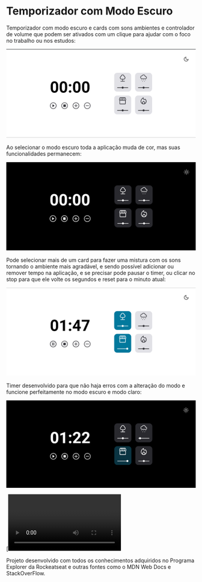 # Temporizador com Modo Escuro
 
Temporizador com modo escuro e cards com sons ambientes e controlador de volume que podem ser ativados com um clique para ajudar com o foco no trabalho ou nos estudos:

<img src="https://github.com/eltonneiferson/timerDarkMode/blob/main/projeto/Timer01.png">
 
Ao selecionar o modo escuro toda a aplicação muda de cor, mas suas funcionalidades permanecem:

<img src="https://github.com/eltonneiferson/timerDarkMode/blob/main/projeto/Timer02.png">

Pode selecionar mais de um card para fazer uma mistura com os sons tornando o ambiente mais agradável, e sendo possível adicionar ou remover tempo na aplicação, e se precisar pode pausar o timer, ou clicar no stop para que ele volte os segundos e reset para o minuto atual:

<img src="https://github.com/eltonneiferson/timerDarkMode/blob/main/projeto/Timer03.png">

Timer desenvolvido para que não haja erros com a alteração do modo e funcione perfeitamente no modo escuro e modo claro:

<img src="https://github.com/eltonneiferson/timerDarkMode/blob/main/projeto/Timer04.png">

[![Video do projeto](https://github.com/eltonneiferson/timerDarkMode/blob/main/projeto/FocusTimer.mp4)

Projeto desenvolvido com todos os conhecimentos adquiridos no Programa Explorer da Rockeatseat e outras fontes como o MDN Web Docs e StackOverFlow.
